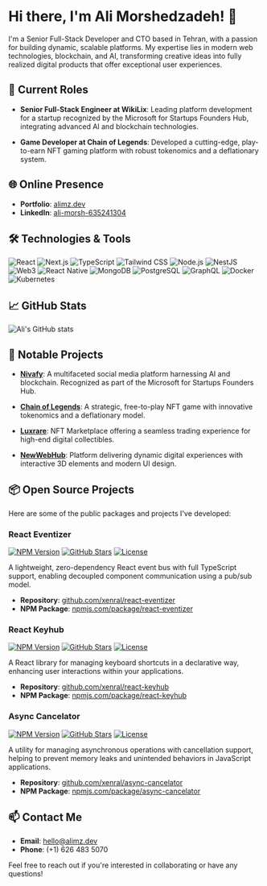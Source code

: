 # Hi there, I'm Ali Morshedzadeh! 👋

I'm a Senior Full-Stack Developer and CTO based in Tehran, with a passion for building dynamic, scalable platforms. My expertise lies in modern web technologies, blockchain, and AI, transforming creative ideas into fully realized digital products that offer exceptional user experiences.

## 🔭 Current Roles

- **Senior Full-Stack Engineer at WikiLix**: Leading platform development for a startup recognized by the Microsoft for Startups Founders Hub, integrating advanced AI and blockchain technologies.

- **Game Developer at Chain of Legends**: Developed a cutting-edge, play-to-earn NFT gaming platform with robust tokenomics and a deflationary system.

## 🌐 Online Presence

- **Portfolio**: [alimz.dev](https://alimz.dev)
- **LinkedIn**: [ali-morsh-635241304](https://www.linkedin.com/in/ali-morsh-635241304/)


## 🛠️ Technologies & Tools

![React](https://img.shields.io/badge/React-20232A?style=flat-square&logo=react&logoColor=61DAFB)
![Next.js](https://img.shields.io/badge/Next.js-000000?style=flat-square&logo=nextdotjs&logoColor=white)
![TypeScript](https://img.shields.io/badge/TypeScript-007ACC?style=flat-square&logo=typescript&logoColor=white)
![Tailwind CSS](https://img.shields.io/badge/Tailwind_CSS-38B2AC?style=flat-square&logo=tailwind-css&logoColor=white)
![Node.js](https://img.shields.io/badge/Node.js-43853D?style=flat-square&logo=node.js&logoColor=white)
![NestJS](https://img.shields.io/badge/NestJS-E0234E?style=flat-square&logo=nestjs&logoColor=white)
![Web3](https://img.shields.io/badge/Web3-F16822?style=flat-square&logo=web3.js&logoColor=white)
![React Native](https://img.shields.io/badge/React_Native-20232A?style=flat-square&logo=react&logoColor=61DAFB)
![MongoDB](https://img.shields.io/badge/MongoDB-4EA94B?style=flat-square&logo=mongodb&logoColor=white)
![PostgreSQL](https://img.shields.io/badge/PostgreSQL-336791?style=flat-square&logo=postgresql&logoColor=white)
![GraphQL](https://img.shields.io/badge/GraphQL-E10098?style=flat-square&logo=graphql&logoColor=white)
![Docker](https://img.shields.io/badge/Docker-2496ED?style=flat-square&logo=docker&logoColor=white)
![Kubernetes](https://img.shields.io/badge/Kubernetes-326CE5?style=flat-square&logo=kubernetes&logoColo)
## 📈 GitHub Stats

![Ali's GitHub stats](https://github-readme-stats.vercel.app/api?username=xenral&show_icons=true&theme=radical)

## 🚀 Notable Projects

- **[Nivafy](https://beta.nivafy.com)**: A multifaceted social media platform harnessing AI and blockchain. Recognized as part of the Microsoft for Startups Founders Hub.

- **[Chain of Legends](https://chainoflegends.com)**: A strategic, free-to-play NFT game with innovative tokenomics and a deflationary model.

- **[Luxrare](https://app.luxrare.io)**: NFT Marketplace offering a seamless trading experience for high-end digital collectibles.

- **[NewWebHub](https://newwebhub.com)**: Platform delivering dynamic digital experiences with interactive 3D elements and modern UI design.

## 📦 Open Source Projects

Here are some of the public packages and projects I've developed:

### React Eventizer

[![NPM Version](https://img.shields.io/npm/v/react-eventizer?style=flat-square)](https://www.npmjs.com/package/react-eventizer)
[![GitHub Stars](https://img.shields.io/github/stars/xenral/react-eventizer?style=flat-square)](https://github.com/xenral/react-eventizer/stargazers)
[![License](https://img.shields.io/github/license/xenral/react-eventizer?style=flat-square)](https://github.com/xenral/react-eventizer/blob/main/LICENSE)

A lightweight, zero-dependency React event bus with full TypeScript support, enabling decoupled component communication using a pub/sub model.

- **Repository**: [github.com/xenral/react-eventizer](https://github.com/xenral/react-eventizer)
- **NPM Package**: [npmjs.com/package/react-eventizer](https://www.npmjs.com/package/react-eventizer)

### React Keyhub

[![NPM Version](https://img.shields.io/npm/v/react-keyhub?style=flat-square)](https://www.npmjs.com/package/react-keyhub)
[![GitHub Stars](https://img.shields.io/github/stars/xenral/react-keyhub?style=flat-square)](https://github.com/xenral/react-keyhub/stargazers)
[![License](https://img.shields.io/github/license/xenral/react-keyhub?style=flat-square)](https://github.com/xenral/react-keyhub/blob/main/LICENSE)

A React library for managing keyboard shortcuts in a declarative way, enhancing user interactions within your applications.

- **Repository**: [github.com/xenral/react-keyhub](https://github.com/xenral/react-keyhub)
- **NPM Package**: [npmjs.com/package/react-keyhub](https://www.npmjs.com/package/react-keyhub)

### Async Cancelator

[![NPM Version](https://img.shields.io/npm/v/async-cancelator?style=flat-square)](https://www.npmjs.com/package/async-cancelator)
[![GitHub Stars](https://img.shields.io/github/stars/xenral/async-cancelator?style=flat-square)](https://github.com/xenral/async-cancelator/stargazers)
[![License](https://img.shields.io/github/license/xenral/async-cancelator?style=flat-square)](https://github.com/xenral/async-cancelator/blob/main/LICENSE)

A utility for managing asynchronous operations with cancellation support, helping to prevent memory leaks and unintended behaviors in JavaScript applications.

- **Repository**: [github.com/xenral/async-cancelator](https://github.com/xenral/async-cancelator)
- **NPM Package**: [npmjs.com/package/async-cancelator](https://www.npmjs.com/package/async-cancelator)

## 📫 Contact Me

- **Email**: hello@alimz.dev
- **Phone**: (+1) 626 483 5070

Feel free to reach out if you're interested in collaborating or have any questions!
